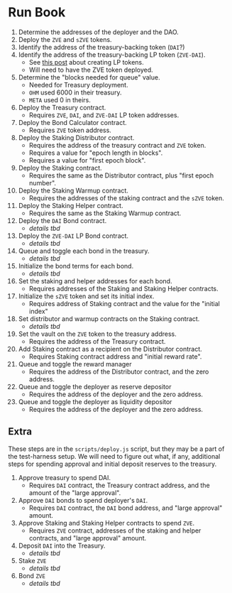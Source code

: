# Run Book

1. Determine the addresses of the deployer and the DAO.
1. Deploy the `ZVE` and `sZVE` tokens.
1. Identify the address of the treasury-backing token (`DAI`?)
1. Identify the address of the treasury-backing LP token (`ZVE-DAI`).
    - See [this post](https://docs.boltdollar.finance/gitbook/general/liquidity-and-lp-tokens/creating-an-lp-token) about creating LP tokens.
    - Will need to have the ZVE token deployed.
1. Determine the "blocks needed for queue" value.
    - Needed for Treasury deployment.
    - `OHM` used 6000 in their treasury.
    - `META` used 0 in theirs.
1. Deploy the Treasury contract.
    - Requires `ZVE`, `DAI`, and `ZVE-DAI` LP token addresses.
1. Deploy the Bond Calculator contract.
    - Requires `ZVE` token address.
1. Deploy the Staking Distributor contract.
    - Requires the address of the treasury contract and `ZVE` token.
    - Requires a value for "epoch length in blocks".
    - Requires a value for "first epoch block".
1. Deploy the Staking contract.
    - Requires the same as the Distributor contract, plus "first epoch number".
1. Deploy the Staking Warmup contract.
    - Requires the addresses of the staking contract and the `sZVE` token.
1. Deploy  the Staking Helper contract.
    - Requires the same as the Staking Warmup contract.
1. Deploy the `DAI` Bond contract.
    - _details tbd_
1. Deploy the `ZVE-DAI` LP Bond contract.
    - _details tbd_
1. Queue and toggle each bond in the treasury.
    - _details tbd_
1. Initialize the bond terms for each bond.
    - _details tbd_
1. Set the staking and helper addresses for each bond.
    - Requires addresses of the Staking and Staking Helper contracts.
1. Initialize the `sZVE` token and set its initial index.
    - Requires address of Staking contract and the value for the "initial index"
1. Set distributor and warmup contracts on the Staking contract.
    - _details tbd_
1. Set the vault on the `ZVE` token to the treasury address.
    - Requires the address of the Treasury contract.
1. Add Staking contract as a recipient on the Distributor contract.
    - Requires Staking contract address and "initial reward rate".
1. Queue and toggle the reward manager
    - Requires the address of the Distributor contract, and the zero address.
1. Queue and toggle the deployer as reserve depositor
    - Requires the address of the deployer and the zero address.
1. Queue and toggle the deployer as liquidity depositor
    - Requires the address of the deployer and the zero address.

## Extra

These steps are in the `scripts/deploy.js` script, but they may be a part of the test-harness setup. We will need to figure out what, if any, additional steps for spending approval and initial deposit reserves to the treasury.

1. Approve treasury to spend DAI.
    - Requires `DAI` contract, the Treasury contract address, and the amount of the "large approval".
1. Approve `DAI` bonds to spend deployer's `DAI`.
    - Requires `DAI` contract, the `DAI` bond address, and "large approval" amount.
1. Approve Staking and Staking Helper contracts to spend `ZVE`.
    - Requires `ZVE` contract, addresses of the staking and helper contracts, and "large approval" amount.
1. Deposit `DAI` into the Treasury.
    - _details tbd_
1. Stake `ZVE`
    - _details tbd_
1. Bond `ZVE`
    - _details tbd_
